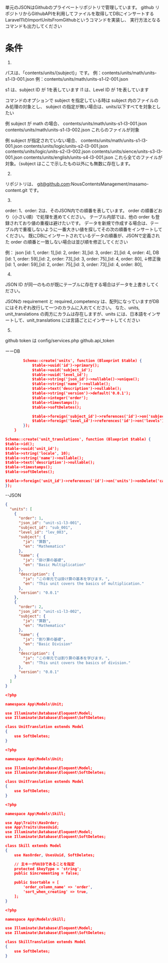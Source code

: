 単元のJSONはGithubのプライベートリポジトリで管理しています。
github リポジトリからGithubAPIを利用してファイルを取得してDBにインサートするLaravel11のImportUnitsFromGithubというコマンドを実装し、
実行方法となるコマンドも出力してください

# 条件
1.
パスは、「contents/units/{subject}」です。
例：contents/units/math/units-s1-l3-001.json
例：contents/units/math/units-s1-l2-001.json

s1 は、subject ID が 1を表しています
l1 は、Level ID が 1を表しています

コマンドのオプションで subject を指定している時は subject 内のファイルのみ処理の対象とし、
subject の指定が無い場合は、units/以下すべてを対象としたい

例 subject が math の場合、
contents/units/math/units-s1-l3-001.json
contents/units/math/units-s1-l3-002.json
これらのファイルが対象

例 subject が指定されていない場合、
contents/units/math/units-s1-l3-001.json
contents/units/logic/units-s2-l3-001.json
contents/units/logic/units-s2-l3-002.json
contents/units/sience/units-s3-l3-001.json
contents/units/english/units-s4-l3-001.json
これら全てのファイルが対象。（subject はここで示したもの以外にも無数に存在します。


2.
リポジトリは、
git@github.com:NousContentsManagement/masamo-content.git
です。

3.
order: 1、order: 2は、そのJSON内での順番を表しています。
order の順番どおり（小さい順）で処理を進めてください。
テーブル内部では、他の order も登録されており値の重複は避けたいです。
データを新規で作成する場合は、テーブル内で重複しないように一番大きい値を探してその次の順番をインサートしてください。
既にDBにインサートされているデータの順番が、JSONで定義された order の順番と一致しない場合は並び順を修正してください

例：
json
[id: 1, order: 1],[id: 2, order: 3],[id: 3, order: 2],[id: 4, order: 4],
DB
[id: 1, order: 59],[id: 2, order: 73],[id: 3, order: 75],[id: 4, order: 80],
↓修正後
[id: 1, order: 59],[id: 2, order: 75],[id: 3, order: 73],[id: 4, order: 80],

4.
JSON ID が同一のものが既にテーブルに存在する場合はデータを上書きしてください。

JSONの requirement と required_competency は、配列になっていますがDBにはそれぞれ改行して一つのカラムに入れてください。
なた、units, unit_translations の両方にカラムは存在しますが、units には、日本語をインサートして、unit_translations には言語ごとにインサートしてください

5.
github token は config/services.php github.api_token


ーーDB
```json
        Schema::create('units', function (Blueprint $table) {
            $table->uuid('id')->primary();
            $table->uuid('subject_id');
            $table->uuid('level_id');
            $table->string('json_id')->nullable()->unique();
            $table->string('name')->nullable();
            $table->text('description')->nullable();
            $table->string('version')->default('0.0.1');
            $table->integer('order');
            $table->timestamps();
            $table->softDeletes();

            $table->foreign('subject_id')->references('id')->on('subjects')->onDelete('cascade');
            $table->foreign('level_id')->references('id')->on('levels')->onDelete('cascade');
        });
    }

Schema::create('unit_translations', function (Blueprint $table) {
$table->id();
$table->uuid('unit_id');
$table->string('locale', 10);
$table->string('name')->nullable();
$table->text('description')->nullable();
$table->timestamps();
$table->softDeletes();

$table->foreign('unit_id')->references('id')->on('units')->onDelete('cascade');
});
```

--JSON
```json
{
  "units": [
    {
      "order": 1,
      "json_id": "unit-s1-l3-001",
      "subject_id": "sub_001",
      "level_id": "lev_003",
      "subject": {
        "ja": "算数",
        "en": "Mathematics"
      },
      "name": {
        "ja": "掛け算の基礎",
        "en": "Basic Multiplication"
      },
      "description": {
        "ja": "この単元では掛け算の基本を学びます。",
        "en": "This unit covers the basics of multiplication."
      },
      "version": "0.0.1"
    },
    {
      "order": 2,
      "json_id": "unit-s1-l3-002",
      "subject": {
        "ja": "算数",
        "en": "Mathematics"
      },
      "name": {
        "ja": "割り算の基礎",
        "en": "Basic Division"
      },
      "description": {
        "ja": "この単元では割り算の基本を学びます。",
        "en": "This unit covers the basics of division."
      },
      "version": "0.0.1"
    }
  ]
}

```

```json
<?php

namespace App\Models\Unit;

use Illuminate\Database\Eloquent\Model;
use Illuminate\Database\Eloquent\SoftDeletes;

class UnitTranslation extends Model
{
    use SoftDeletes;
}

```

```json
<?php

namespace App\Models\Unit;

use Illuminate\Database\Eloquent\Model;
use Illuminate\Database\Eloquent\SoftDeletes;

class UnitTranslation extends Model
{
    use SoftDeletes;
}

```

```json
<?php

namespace App\Models\Skill;

use App\Traits\HasOrder;
use App\Traits\UsesUuid;
use Illuminate\Database\Eloquent\Model;
use Illuminate\Database\Eloquent\SoftDeletes;

class Skill extends Model
{
    use HasOrder, UsesUuid, SoftDeletes;

    // 主キーがUUIDであることを指定
    protected $keyType = 'string';
    public $incrementing = false;

    public $sortable = [
        'order_column_name' => 'order',
        'sort_when_creating' => true,
    ];
}
```

```json
<?php

namespace App\Models\Skill;

use Illuminate\Database\Eloquent\Model;
use Illuminate\Database\Eloquent\SoftDeletes;

class SkillTranslation extends Model
{
    use SoftDeletes;
}

```
